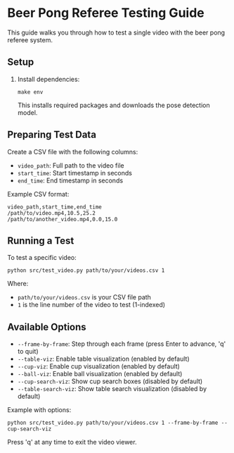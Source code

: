 # Beer Pong Referee Testing Guide

This guide walks you through how to test a single video with the beer pong referee system.

## Setup

1. Install dependencies:
   ```
   make env
   ```
   This installs required packages and downloads the pose detection model.

## Preparing Test Data

Create a CSV file with the following columns:

- `video_path`: Full path to the video file
- `start_time`: Start timestamp in seconds
- `end_time`: End timestamp in seconds

Example CSV format:

```
video_path,start_time,end_time
/path/to/video.mp4,10.5,25.2
/path/to/another_video.mp4,0.0,15.0
```

## Running a Test

To test a specific video:

```
python src/test_video.py path/to/your/videos.csv 1
```

Where:

- `path/to/your/videos.csv` is your CSV file path
- `1` is the line number of the video to test (1-indexed)

## Available Options

- `--frame-by-frame`: Step through each frame (press Enter to advance, 'q' to quit)
- `--table-viz`: Enable table visualization (enabled by default)
- `--cup-viz`: Enable cup visualization (enabled by default)
- `--ball-viz`: Enable ball visualization (enabled by default)
- `--cup-search-viz`: Show cup search boxes (disabled by default)
- `--table-search-viz`: Show table search visualization (disabled by default)

Example with options:

```
python src/test_video.py path/to/your/videos.csv 1 --frame-by-frame --cup-search-viz
```

Press 'q' at any time to exit the video viewer.

